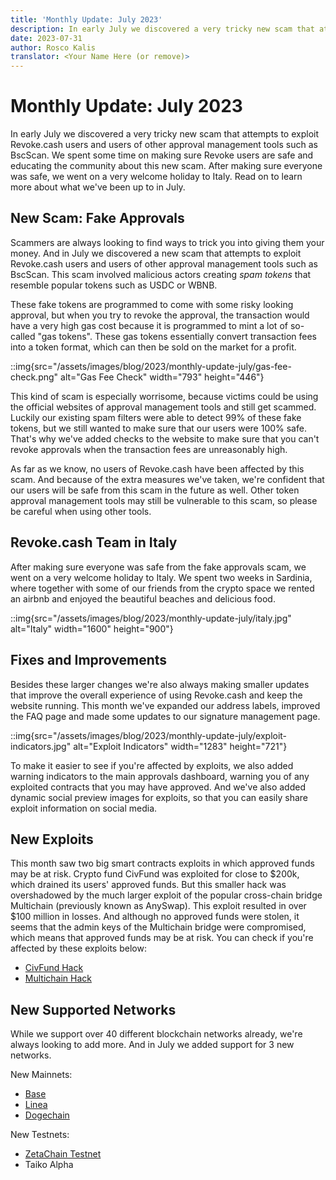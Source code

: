 ```yaml
---
title: 'Monthly Update: July 2023'
description: In early July we discovered a very tricky new scam that attempts to exploit Revoke.cash users and users of other approval management tools such as BscScan. We made sure Revoke users are safe and educated the community about this new scam.
date: 2023-07-31
author: Rosco Kalis
translator: <Your Name Here (or remove)>
---
```


# Monthly Update: July 2023

In early July we discovered a very tricky new scam that attempts to exploit Revoke.cash users and users of other approval management tools such as BscScan. We spent some time on making sure Revoke users are safe and educating the community about this new scam. After making sure everyone was safe, we went on a very welcome holiday to Italy. Read on to learn more about what we've been up to in July.

## New Scam: Fake Approvals

Scammers are always looking to find ways to trick you into giving them your money. And in July we discovered a new scam that attempts to exploit Revoke.cash users and users of other approval management tools such as BscScan. This scam involved malicious actors creating _spam tokens_ that resemble popular tokens such as USDC or WBNB.

These fake tokens are programmed to come with some risky looking approval, but when you try to revoke the approval, the transaction would have a very high gas cost because it is programmed to mint a lot of so-called "gas tokens". These gas tokens essentially convert transaction fees into a token format, which can then be sold on the market for a profit.

::img{src="/assets/images/blog/2023/monthly-update-july/gas-fee-check.png" alt="Gas Fee Check" width="793" height="446"}

This kind of scam is especially worrisome, because victims could be using the official websites of approval management tools and still get scammed. Luckily our existing spam filters were able to detect 99% of these fake tokens, but we still wanted to make sure that our users were 100% safe. That's why we've added checks to the website to make sure that you can't revoke approvals when the transaction fees are unreasonably high.

As far as we know, no users of Revoke.cash have been affected by this scam. And because of the extra measures we've taken, we're confident that our users will be safe from this scam in the future as well. Other token approval management tools may still be vulnerable to this scam, so please be careful when using other tools.

## Revoke.cash Team in Italy

After making sure everyone was safe from the fake approvals scam, we went on a very welcome holiday to Italy. We spent two weeks in Sardinia, where together with some of our friends from the crypto space we rented an airbnb and enjoyed the beautiful beaches and delicious food.

::img{src="/assets/images/blog/2023/monthly-update-july/italy.jpg" alt="Italy" width="1600" height="900"}

## Fixes and Improvements

Besides these larger changes we're also always making smaller updates that improve the overall experience of using Revoke.cash and keep the website running. This month we've expanded our address labels, improved the FAQ page and made some updates to our signature management page.

::img{src="/assets/images/blog/2023/monthly-update-july/exploit-indicators.jpg" alt="Exploit Indicators" width="1283" height="721"}

To make it easier to see if you're affected by exploits, we also added warning indicators to the main approvals dashboard, warning you of any exploited contracts that you may have approved. And we've also added dynamic social preview images for exploits, so that you can easily share exploit information on social media.

## New Exploits

This month saw two big smart contracts exploits in which approved funds may be at risk. Crypto fund CivFund was exploited for close to $200k, which drained its users' approved funds. But this smaller hack was overshadowed by the much larger exploit of the popular cross-chain bridge Multichain (previously known as AnySwap). This exploit resulted in over $100 million in losses. And although no approved funds were stolen, it seems that the admin keys of the Multichain bridge were compromised, which means that approved funds may be at risk. You can check if you're affected by these exploits below:

- [CivFund Hack](/exploits/civfund)
- [Multichain Hack](/exploits/multichain-2023)

## New Supported Networks

While we support over 40 different blockchain networks already, we're always looking to add more. And in July we added support for 3 new networks.

New Mainnets:

- [Base](/token-approval-checker/base)
- [Linea](/token-approval-checker/linea)
- [Dogechain](/token-approval-checker/dogechain)

New Testnets:

- [ZetaChain Testnet](/token-approval-checker/zetachain-testnet)
- Taiko Alpha
